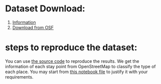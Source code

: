 
# Dataset Download:
1. [Information](geolife)
2. [Download from OSF](https://osf.io/rxnz7/)


# steps to reproduce the dataset:
You can use [the source code](code) to reproduce the results. We get the information of each stay point from OpenStreetMap to classify the type of each place. You may start from [this notebook file](code/process.ipynb ) to justify it with your requirements. 
